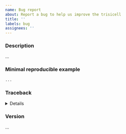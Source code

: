 ```yaml
---
name: Bug report
about: Report a bug to help us improve the trisicell
title: ''
labels: bug
assignees: ''
---
```


### Description
<!-- Give a clear and concise description of the bug: -->
...

### Minimal reproducible example
<!-- Put an example code with which we can reproduce the bug: -->
```python
...
```
### Traceback
<!-- If applicable, replace `...` with an error traceback below: -->
<details>
```pytb
...
```
</details>

### Version
<!-- Output of trisicell.__version__ -->
...
